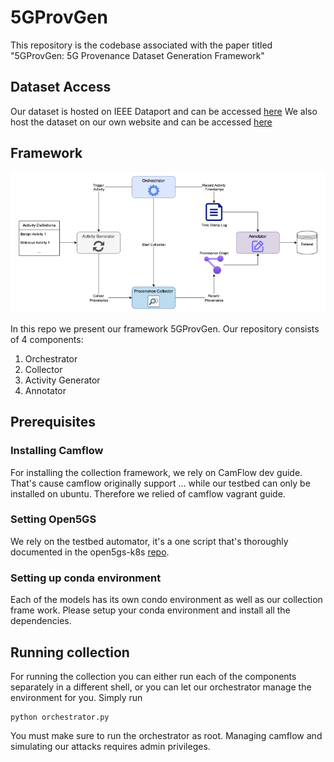 # 5GProvGen
This repository is the codebase associated with the paper titled "5GProvGen: 5G Provenance Dataset Generation Framework" 

## Dataset Access
Our dataset is hosted on IEEE Dataport and can be accessed [here](https://ieee-dataport.org/documents/5gprovgen#files)
We also host the dataset on our own website and can be accessed [here](https://rboutaba.cs.uwaterloo.ca/Downloads/compressed/)

## Framework
![Framework overview](./framework-overview.png)

In this repo we present our framework 5GProvGen. Our repository consists of 4 components:
1. Orchestrator 
2. Collector
3. Activity Generator 
4. Annotator

## Prerequisites 
### Installing Camflow
For installing the collection framework, we rely on CamFlow dev guide. That's cause camflow originally support ... while our testbed can only be installed on ubuntu. Therefore we relied of camflow vagrant guide. 

### Setting Open5GS
We rely on the testbed automator, it's a one script that's thoroughly documented in the open5gs-k8s [repo](https://github.com/niloysh/open5gs-k8s/).

### Setting up conda environment
Each of the models has its own condo environment as well as our collection frame work. Please setup your conda environment and install all the dependencies.

## Running collection
For running the collection you can either run each of the components separately in a different shell, or you can let our orchestrator manage the environment for you. 
Simply run 
```
python orchestrator.py
```
You must make sure to run the orchestrator as root. Managing camflow and simulating our attacks requires admin privileges. 